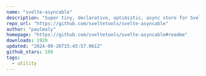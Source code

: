 ```yaml
---
name: "svelte-asyncable"
description: "Super tiny, declarative, optimistic, async store for SvelteJS."
repo_url: "https://github.com/sveltetools/svelte-asyncable"
author: "paulmaly"
homepage: "https://github.com/sveltetools/svelte-asyncable#readme"
downloads: 1929
updated: "2024-09-26T15:45:57.061Z"
github_stars: 169
tags: 
  - utility
---
```

